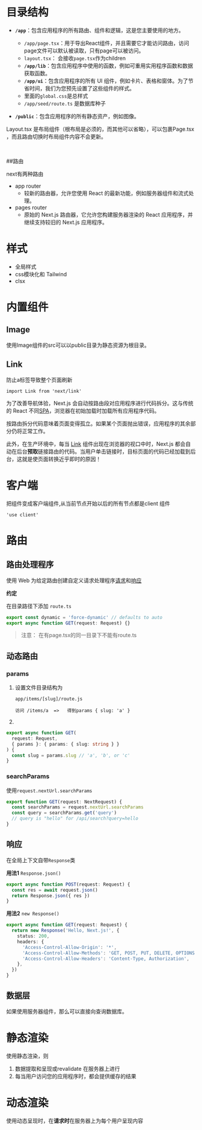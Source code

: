 # 目录结构

- **`/app`**：包含应用程序的所有路由、组件和逻辑，这是您主要使用的地方。
  - `/app/page.tsx`：用于导出React组件，并且需要它才能访问路由，访问page文件可以默认被读取，只有page可以被访问。
  - `layout.tsx`： 会接收`page.tsx`作为children
  - **`/app/lib`**：包含应用程序中使用的函数，例如可重用实用程序函数和数据获取函数。
  - **`/app/ui`**：包含应用程序的所有 UI 组件，例如卡片、表格和窗体。为了节省时间，我们为您预先设置了这些组件的样式。
  - 里面的`global.css`是总样式
  - `/app/seed/route.ts` 是数据库种子

- **`/public`**：包含应用程序的所有静态资产，例如图像。



Layout.tsx 是布局组件（根布局是必须的，而其他可以省略），可以包裹Page.tsx ，而且路由切换时布局组件内容不会更新。

​	



##路由

next有两种路由

* app router
  * 较新的路由器，允许您使用 React 的最新功能，例如服务器组件和流式处理。
* pages router
  * 原始的 Next.js 路由器，它允许您构建服务器渲染的 React 应用程序，并继续支持较旧的 Next.js 应用程序。



# 样式

* 全局样式
* css模块化和 Tailwind
* clsx





# 内置组件

## Image

使用Image组件的src可以以public目录为静态资源为根目录。



## Link

防止a标签导致整个页面刷新

```tsx
import Link from 'next/link'
```



为了改善导航体验，Next.js 会自动按路由段对应用程序进行代码拆分。这与传统的 React 不同[SPA](https://developer.mozilla.org/en-US/docs/Glossary/SPA)，浏览器在初始加载时加载所有应用程序代码。

按路由拆分代码意味着页面变得孤立。如果某个页面抛出错误，应用程序的其余部分仍将正常工作。

此外，在生产环境中，每当 [Link](https://nextjs.org/docs/api-reference/next/link) 组件出现在浏览器的视口中时，Next.js 都会自动在后台**预取**链接路由的代码。当用户单击链接时，目标页面的代码已经加载到后台，这就是使页面转换近乎即时的原因！





# 客户端

把组件变成客户端组件,从当前节点开始以后的所有节点都是client 组件

```tsx
'use client'
```



# 路由

## 路由处理程序

使用 Web 为给定路由创建自定义请求处理程序[请求](https://developer.mozilla.org/docs/Web/API/Request)和[响应](https://developer.mozilla.org/docs/Web/API/Response)

**约定**

在目录路径下添加 `route.ts`

```ts
export const dynamic = 'force-dynamic' // defaults to auto
export async function GET(request: Request) {}
```

> 注意： 在有page.tsx的同一目录下不能有route.ts



## 动态路由

### params

1. 设置文件目录结构为

   ```
   app/items/[slug]/route.js
   
   访问 /items/a  =>   得到params { slug: 'a' }
   ```

2. 

```typescript
export async function GET(
  request: Request,
  { params }: { params: { slug: string } }
) {
  const slug = params.slug // 'a', 'b', or 'c'
}
```

### searchParams

使用`request.nextUrl.searchParams`

```typescript
export function GET(request: NextRequest) {
  const searchParams = request.nextUrl.searchParams
  const query = searchParams.get('query')
  // query is "hello" for /api/search?query=hello
}
```



## 响应

在全局上下文自带`Response`类

**用法1** `Response.json()`

```typescript
export async function POST(request: Request) {
  const res = await request.json()
  return Response.json({ res })
}
```

**用法2** `new Response()`

```typescript
export async function GET(request: Request) {
  return new Response('Hello, Next.js!', {
    status: 200,
    headers: {
      'Access-Control-Allow-Origin': '*',
      'Access-Control-Allow-Methods': 'GET, POST, PUT, DELETE, OPTIONS',
      'Access-Control-Allow-Headers': 'Content-Type, Authorization',
    },
  })
}
```





## 数据层

如果使用服务器组件，那么可以直接向查询数据库。



# 静态渲染

使用静态渲染，则

1. 数据提取和呈现或revalidate 在服务器上进行
2. 每当用户访问您的应用程序时，都会提供缓存的结果



# 动态渲染

使用动态呈现时，在**请求时**在服务器上为每个用户呈现内容

